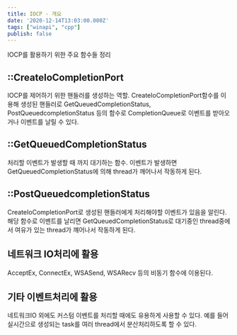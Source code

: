 ```yaml
---
title: IOCP - 개요
date: '2020-12-14T13:03:00.000Z'
tags: ["winapi", "cpp"]
publish: false
---
```


IOCP를 활용하기 위한 주요 함수들 정리
<!-- end -->

## ::CreateIoCompletionPort
IOCP를 제어하기 위한 핸들러를 생성하는 역할. CreateIoCompletionPort함수를 이용해 생성된 핸들러로 GetQueuedCompletionStatus, PostQueuedcompletionStatus 등의 함수로 CompletionQueue로 이벤트를 받아오거나 이벤트를 날릴 수 있다.

## ::GetQueuedCompletionStatus
처리할 이벤트가 발생할 때 까지 대기하는 함수. 이벤트가 발생하면 GetQueuedCompletionStatus에 의해 thread가 깨어나서 작동하게 된다.

## ::PostQueuedcompletionStatus
CreateIoCompletionPort로 생성된 핸들러에게 처리해야할 이벤트가 있음을 알린다. 해당 함수로 이벤트를 날리면 GetQueuedCompletionStatus로 대기중인 thread중에서 여유가 있는 thread가 꺠어나서 작동하게 된다. 

## 네트워크 IO처리에 활용
AcceptEx, ConnectEx, WSASend, WSARecv 등의 비동기 함수에 이용된다.

## 기타 이벤트처리에 활용
네트워크IO 외에도 커스텀 이벤트를 처리할 때에도 유용하게 사용할 수 있다. 예를 들어 실시간으로 생성되는 task를 여러 thread에서 분산처리하도록 할 수 있다.